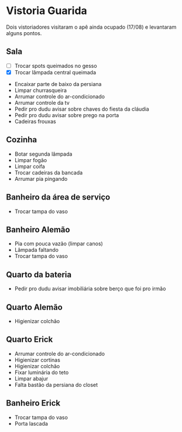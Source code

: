 # Vistoria Guarida

Dois vistoriadores visitaram o apê ainda ocupado (17/08) e levantaram alguns pontos.

## Sala
- [ ] Trocar spots queimados no gesso
- [x] Trocar lâmpada central queimada
- Encaixar parte de baixo da persiana
- Limpar churrasqueira
- Arrumar controle do ar-condicionado
- Arrumar controle da tv
- Pedir pro dudu avisar sobre chaves do fiesta da cláudia
- Pedir pro dudu avisar sobre prego na porta
- Cadeiras frouxas

## Cozinha
- Botar segunda lâmpada
- Limpar fogão
- Limpar coifa
- Trocar cadeiras da bancada
- Arrumar pia pingando

## Banheiro da área de serviço
- Trocar tampa do vaso

## Banheiro Alemão
- Pia com pouca vazão (limpar canos)
- Lâmpada faltando
- Trocar tampa do vaso

## Quarto da bateria
- Pedir pro dudu avisar imobiliária sobre berço que foi pro irmão

## Quarto Alemão
- Higienizar colchão

## Quarto Erick
- Arrumar controle do ar-condicionado
- Higienizar cortinas
- Higienizar colchão
- Fixar luminária do teto
- Limpar abajur
- Falta bastão da persiana do closet

## Banheiro Erick
- Trocar tampa do vaso
- Porta lascada
